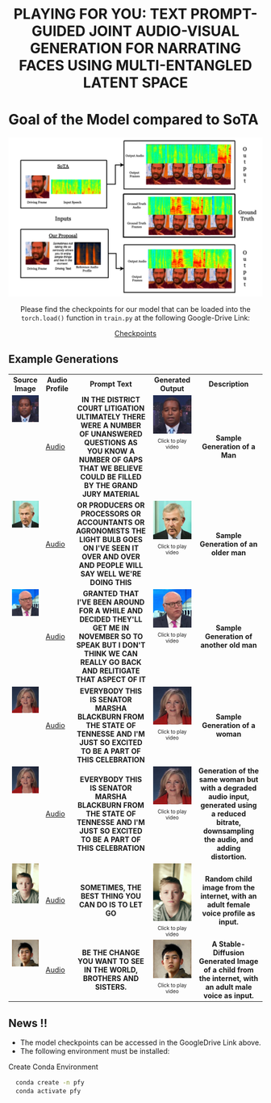 <h1 align='center'>PLAYING FOR YOU: TEXT PROMPT-GUIDED JOINT
AUDIO-VISUAL GENERATION FOR NARRATING FACES
USING MULTI-ENTANGLED LATENT SPACE</h1>

# Goal of the Model compared to SoTA

![Goal](./assets/example.png)

<div align='center'>

Please find the checkpoints for our model that can be loaded into the `torch.load()` function in `train.py` at the following Google-Drive Link:

<a href="https://drive.google.com/drive/folders/12i9uzp_n-eu_5aWiYTsdJAvLM_BUwOIl">Checkpoints</a>

</div>

## Example Generations

<table class="center">

<tr>
    <td style="text-align: center"><b>Source Image</b></td>
    <td style="text-align: center"><b>Audio Profile</b></td>
    <td style="text-align: center"><b>Prompt Text</b></td>
    <td style="text-align: center"><b>Generated Output</b></td>
    <td style="text-align: center"><b>Description</b></td>
</tr>

<tr>
    <td style="text-align: center; vertical-align: top; min-height: 200px;">
        <a target="_blank" href="https://github.com/Playing-for-you/Playing-for-you/blob/main/assets/Images/man.jpg">
            <img src="https://github.com/Playing-for-you/Playing-for-you/blob/main/assets/Images/man.jpg" width="250" height="auto">
        </a>
    </td>
    <td>
        <a href="https://drive.google.com/file/d/1rv2A4vXVJLxcEgyc8JIgP_P1fLS-oP3c/view?usp=drive_link">Audio</a>
    </td>
    <td style="text-align: center; vertical-align: middle; min-height: 200px; font-size: 14px;">
        <b>IN THE DISTRICT COURT LITIGATION ULTIMATELY THERE WERE A NUMBER OF UNANSWERED QUESTIONS AS YOU KNOW A NUMBER OF GAPS THAT WE BELIEVE COULD BE FILLED BY THE GRAND JURY MATERIAL</b>
    </td>
    <td style="text-align: center; vertical-align: top; min-height: 200px;">
        <div>
            <a href="https://github.com/user-attachments/assets/776e66ac-65be-48cf-bc31-13ea6e5c2219" target="_blank">
                <img src="https://github.com/Playing-for-you/Playing-for-you/blob/main/assets/Images/man.jpg" width="250" height="auto">
            </a>
            <p style="margin: 5px 0 0; font-size: 10px; text-align: center;">Click to play video</p>
        </div>
    </td>
    <td style="text-align: center; vertical-align: middle; min-height: 200px; font-size: 14px;">
        <b>Sample Generation of a Man</b>
    </td>
</tr>

<tr>
    <td style="text-align: center; vertical-align: top; min-height: 200px;">
        <a target="_blank" href="https://github.com/Playing-for-you/Playing-for-you/blob/main/assets/Images/oldMan.jpg">
            <img src="https://github.com/Playing-for-you/Playing-for-you/blob/main/assets/Images/oldMan.jpg" width="250" height="auto">
        </a>
    </td>
    <td>
        <a href="https://drive.google.com/file/d/19LXUnLc_0YkULgNH_pyi54jxT-lAXdEh/view?usp=drive_link">Audio</a>
    </td>
    <td style="text-align: center; vertical-align: middle; min-height: 200px; font-size: 14px;">
        <b>OR PRODUCERS OR PROCESSORS OR ACCOUNTANTS OR AGRONOMISTS THE LIGHT BULB GOES ON I'VE SEEN IT OVER AND OVER AND PEOPLE WILL SAY WELL WE'RE DOING THIS</b>
    </td>
    <td style="text-align: center; vertical-align: top; min-height: 200px;">
        <div>
            <a href="https://github.com/user-attachments/assets/7f803bfd-0733-428b-9a04-03e619c4ca29" target="_blank">
                <img src="https://github.com/Playing-for-you/Playing-for-you/blob/main/assets/Images/oldMan.jpg" width="250" height="auto">
            </a>
            <p style="margin: 5px 0 0; font-size: 10px; text-align: center;">Click to play video</p>
        </div>
    </td>
    <td style="text-align: center; vertical-align: middle; min-height: 200px; font-size: 14px;">
        <b>Sample Generation of an older man</b>
    </td>
</tr>

<tr>
    <td style="text-align: center; vertical-align: top; min-height: 200px;">
        <a target="_blank" href="https://github.com/Playing-for-you/Playing-for-you/blob/main/assets/Images/oldMan2.jpg">
            <img src="https://github.com/Playing-for-you/Playing-for-you/blob/main/assets/Images/oldMan2.jpg" width="250" height="auto">
        </a>
    </td>
    <td>
        <a href="https://drive.google.com/file/d/13VHgGYYwfjf1s8FwuU_YJ5TQtA4xmxF5/view?usp=drive_link">Audio</a>
    </td>
    <td style="text-align: center; vertical-align: middle; min-height: 200px; font-size: 14px;">
        <b>GRANTED THAT I'VE BEEN AROUND FOR A WHILE AND DECIDED THEY'LL GET ME IN NOVEMBER SO TO SPEAK BUT I DON'T THINK WE CAN REALLY GO BACK AND RELITIGATE THAT ASPECT OF IT</b>
    </td>
    <td style="text-align: center; vertical-align: top; min-height: 200px;">
        <div>
            <a href="https://github.com/user-attachments/assets/e4bc7bb0-ce73-4690-a511-3655cf5f1a72" target="_blank">
                <img src="https://github.com/Playing-for-you/Playing-for-you/blob/main/assets/Images/oldMan2.jpg" width="250" height="auto">
            </a>
            <p style="margin: 5px 0 0; font-size: 10px; text-align: center;">Click to play video</p>
        </div>
    </td>
    <td style="text-align: center; vertical-align: middle; min-height: 200px; font-size: 14px;">
        <b>Sample Generation of another old man</b>
    </td>
</tr>

<tr>
    <td style="text-align: center; vertical-align: top; min-height: 200px;">
        <a target="_blank" href="https://github.com/Playing-for-you/Playing-for-you/blob/main/assets/Images/Woman.png">
            <img src="https://github.com/Playing-for-you/Playing-for-you/blob/main/assets/Images/Woman.png" width="250" height="auto">
        </a>
    </td>
    <td>
        <a href="https://drive.google.com/file/d/12cbSWPZ95NFnFcGE2OLHq5kHMa9tVtvk/view?usp=sharing">Audio</a>
    </td>
    <td style="text-align: center; vertical-align: middle; min-height: 200px; font-size: 14px;">
        <b>EVERYBODY THIS IS SENATOR MARSHA BLACKBURN FROM THE STATE OF TENNESSE AND I'M JUST SO EXCITED TO BE A PART OF THIS CELEBRATION</b>
    </td>
    <td style="text-align: center; vertical-align: top; min-height: 200px;">
        <div>
            <a href="https://github.com/user-attachments/assets/9c296f77-376d-42fb-8891-1809c4005a3c" target="_blank">
                <img src="https://github.com/Playing-for-you/Playing-for-you/blob/main/assets/Images/Woman.png" width="250" height="auto">
            </a>
            <p style="margin: 5px 0 0; font-size: 10px; text-align: center;">Click to play video</p>
        </div>
    </td>
    <td style="text-align: center; vertical-align: middle; min-height: 200px; font-size: 14px;">
        <b>Sample Generation of a woman</b>
    </td>

</tr>

<tr>
    <td style="text-align: center; vertical-align: top; min-height: 200px;">
        <a target="_blank" href="https://github.com/Playing-for-you/Playing-for-you/blob/main/assets/Images/Woman.png">
            <img src="https://github.com/Playing-for-you/Playing-for-you/blob/main/assets/Images/Woman.png" width="250" height="auto">
        </a>
    </td>
    <td>
        <a href="https://drive.google.com/file/d/1yhs1mbK6gIJpQ6NDn8InkmQrxhj9rS4A/view?usp=sharing">Audio</a>
    </td>
    <td style="text-align: center; vertical-align: middle; min-height: 200px; font-size: 14px;">
        <b>EVERYBODY THIS IS SENATOR MARSHA BLACKBURN FROM THE STATE OF TENNESSE AND I'M JUST SO EXCITED TO BE A PART OF THIS CELEBRATION</b>
    </td>
    <td style="text-align: center; vertical-align: top; min-height: 200px;">
        <div>
            <a href="https://github.com/user-attachments/assets/35e5a622-a14b-47b0-9056-f4a0d556a105" target="_blank">
                <img src="https://github.com/Playing-for-you/Playing-for-you/blob/main/assets/Images/Woman.png" width="250" height="auto">
            </a>
            <p style="margin: 5px 0 0; font-size: 10px; text-align: center;">Click to play video</p>
        </div>
    </td>
    <td style="text-align: center; vertical-align: middle; min-height: 200px; font-size: 14px;">
        <b>Generation of the same woman but with a degraded audio input, generated using a reduced bitrate, downsampling the audio, and adding distortion.</b>
    </td>
</tr>

<tr>
    <td style="text-align: center; vertical-align: top; min-height: 200px;">
        <a target="_blank" href="https://github.com/Playing-for-you/Playing-for-you/blob/main/assets/Images/kid_1.jpg">
            <img src="https://github.com/Playing-for-you/Playing-for-you/blob/main/assets/Images/kid_1.jpg" width="250" height="auto">
        </a>
    </td>
    <td>
        <a href="https://drive.google.com/file/d/1nSdjIZs4DXQnGe-GMBkOnnpqSR-07VCO/view?usp=drive_link">Audio</a>
    </td>
    <td style="text-align: center; vertical-align: middle; min-height: 200px; font-size: 14px;">
        <b>SOMETIMES, THE BEST THING YOU CAN DO IS TO LET GO</b>
    </td>
    <td style="text-align: center; vertical-align: top; min-height: 200px;">
        <div>
            <a href="https://github.com/user-attachments/assets/7142cbd5-d150-4017-9648-6494ac04868f" target="_blank">
                <img src="https://github.com/Playing-for-you/Playing-for-you/blob/main/assets/Images/kid_1.jpg" width="250" height="auto">
            </a>
            <p style="margin: 5px 0 0; font-size: 10px; text-align: center;">Click to play video</p>
        </div>
    </td>
    <td style="text-align: center; vertical-align: middle; min-height: 200px; font-size: 14px;">
        <b>Random child image from the internet, with an adult female voice profile as input.</b>
    </td>
</tr>

<tr>
    <td style="text-align: center; vertical-align: top; min-height: 200px;">
        <a target="_blank" href="https://github.com/Playing-for-you/Playing-for-you/blob/main/assets/Images/kid_2.jpg">
            <img src="https://github.com/Playing-for-you/Playing-for-you/blob/main/assets/Images/kid_2.jpg" width="250" height="auto">
        </a>
    </td>
    <td>
        <a href="https://drive.google.com/file/d/1GSZqPv2uANQciv6IDQ03zZ8TWTL_SAyE/view?usp=sharing">Audio</a>
    </td>
    <td style="text-align: center; vertical-align: middle; min-height: 200px; font-size: 14px;">
        <b>BE THE CHANGE YOU WANT TO SEE IN THE WORLD, BROTHERS AND SISTERS.</b>
    </td>
    <td style="text-align: center; vertical-align: top; min-height: 200px;">
        <div>
            <a href="https://github.com/user-attachments/assets/30d003a2-f3d3-4009-be9e-3ed3db680c71" target="_blank">
                <img src="https://github.com/Playing-for-you/Playing-for-you/blob/main/assets/Images/kid_2.jpg" width="250" height="auto">
            </a>
            <p style="margin: 5px 0 0; font-size: 10px; text-align: center;">Click to play video</p>
        </div>
    </td>
    <td style="text-align: center; vertical-align: middle; min-height: 200px; font-size: 14px;">
        <b>A Stable-Diffusion Generated Image of a child from the internet, with an adult male voice as input.</b>
    </td>
</tr>

</table>

## News !!

- The model checkpoints can be accessed in the GoogleDrive Link above.
- The following environment must be installed:

Create Conda Environment

```bash
  conda create -n pfy
  conda activate pfy
```
